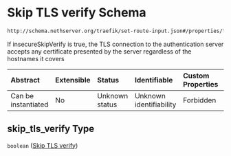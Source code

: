 # Skip TLS verify Schema

```txt
http://schema.nethserver.org/traefik/set-route-input.json#/properties/forward_auth/properties/skip_tls_verify
```

If insecureSkipVerify is true, the TLS connection to the authentication server accepts any certificate presented by the server regardless of the hostnames it covers

| Abstract            | Extensible | Status         | Identifiable            | Custom Properties | Additional Properties | Access Restrictions | Defined In                                                                    |
| :------------------ | :--------- | :------------- | :---------------------- | :---------------- | :-------------------- | :------------------ | :---------------------------------------------------------------------------- |
| Can be instantiated | No         | Unknown status | Unknown identifiability | Forbidden         | Allowed               | none                | [set-route-input.json\*](traefik/set-route-input.json "open original schema") |

## skip\_tls\_verify Type

`boolean` ([Skip TLS verify](set-route-input-properties-forward-auth-configuration-properties-skip-tls-verify.md))
